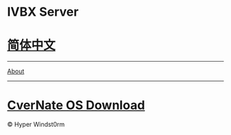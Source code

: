 # IVBX Server

# [简体中文 ](/zh-cn) 

***

[About](/About)

***

# [CverNate OS Download](/CverNate)







© Hyper Windst0rm
